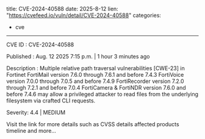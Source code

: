  
title: CVE-2024-40588
date: 2025-8-12
lien: "https://cvefeed.io/vuln/detail/CVE-2024-40588"
categories:
  - cve
---

CVE ID : CVE-2024-40588

Published :  Aug. 12
2025
7:15 p.m. | 1 hour
3 minutes ago

Description : Multiple relative path traversal vulnerabilities [CWE-23] in Fortinet FortiMail version 7.6.0 through 7.6.1 and before 7.4.3
FortiVoice version 7.0.0 through 7.0.5 and before 7.4.9
FortiRecorder version 7.2.0 through 7.2.1 and before 7.0.4
FortiCamera  & FortiNDR version 7.6.0 and before 7.4.6 may allow a privileged attacker to read files from the underlying filesystem via crafted CLI requests.

Severity: 4.4 | MEDIUM

Visit the link for more details
such as CVSS details
affected products
timeline
and more...

